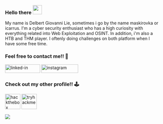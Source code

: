 ### Hello there <img src="https://raw.githubusercontent.com/MartinHeinz/MartinHeinz/master/wave.gif" width="30px">
My name is Delbert Giovanni Lie, sometimes i go by the name maskirovka or icarrus. I'm a cyber security enthusiast who has a high curiosity with everything related into Web Exploitation and OSINT. In addition, i'm also a HTB and THM player. I oftenly doing challenges on both platform when I have some free time.

### Feel free to contact me!!  🤙
<a href="https://www.linkedin.com/in/maskirovka/"><img src="https://res.cloudinary.com/practicaldev/image/fetch/s--chf73s-H--/c_limit%2Cf_auto%2Cfl_progressive%2Cq_auto%2Cw_880/https://img.shields.io/badge/Linked_In-0077B5%3Fstyle%3Dfor-the-badge%26logo%3DLinkedIn%26logoColor%3Dwhite" alt="linked-in" loading="lazy" width="115" height="28"></a>
<a href="https://www.instagram.com/delbert_giovanni/"><img src="https://res.cloudinary.com/practicaldev/image/fetch/s--Sg7TEMKA--/c_limit%2Cf_auto%2Cfl_progressive%2Cq_auto%2Cw_880/https://img.shields.io/badge/Instagram-E4405F%3Fstyle%3Dfor-the-badge%26logo%3Dinstagram%26logoColor%3Dwhite" alt="instagram" loading="lazy" width="121" height="28"></a>

### Check out my other profile!! 🕹
<a href="https://www.hackthebox.com/home/users/profile/405985"><img src="https://static-cdn.jtvnw.net/jtv_user_pictures/e35a902c-7cef-49f1-800a-1e75acf39a96-profile_image-300x300.png" alt="hackthebox" loading="lazy" width="50" height="50"></a>
<a href="https://tryhackme.com/p/maskirovka"><img src="https://tryhackme-images.s3.amazonaws.com/user-avatars/af7feb2c43a2c7d5f111b98ccbd15048.png" alt="tryhackme" loading="lazy" width="50" height="50"></a>

<img align="center" src="https://github-readme-stats.vercel.app/api/?username=delbertgiovanni&theme=ocean_dark" />
<!--
**delbertgiovanni/delbertgiovanni** is a ✨ _special_ ✨ repository because its `README.md` (this file) appears on your GitHub profile.

Here are some ideas to get you started:

- 🔭 I’m currently working on ...
- 🌱 I’m currently learning ...
- 👯 I’m looking to collaborate on ...
- 🤔 I’m looking for help with ...
- 💬 Ask me about ...
- 📫 How to reach me: ...
- 😄 Pronouns: ...
- ⚡ Fun fact: ...
-->
